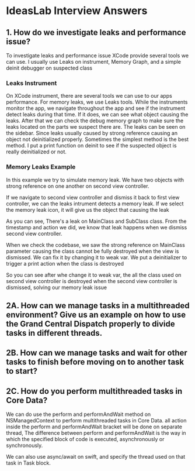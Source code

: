# IdeasLab Interview Answers

## 1. How do we investigate leaks and performance issue?
To investigate leaks and performance issue XCode provide several tools we can use. I usually use Leaks on instrument, Memory Graph, and a simple deinit debugger on suspected class
### Leaks Instrument
On XCode instrument, there are several tools we can use to our apps performance. For memory leaks, we use Leaks tools. While the instruments monitor the app, we navigate throughout the app and see if the instrument detect leaks during that time. If it does, we can see what object causing the leaks.
After that we can check the debug memory graph to make sure the leaks located on the parts we suspect there are. The leaks can be seen on the sidebar.
Since leaks usually caused by strong reference causing an object not deinitialized properly. Sometimes the simplest method is the best method. I put a print function on deinit to see if the suspected object is really deinitialized or not.

### Memory Leaks Example
In this example we try to simulate memory leak. We have two objects with strong reference on one another on second view controller. 

If we navigate to second view controller and dismiss it back to first view controller, we can the leaks intrument detects a memory leak. If we select the memory leak icon, it will give us the object that causing the leak

As you can see, There's a leak on MainClass and SubClass class. From the timestamp and action we did, we know that leak happens when we dismiss second view controller.

When we check the codebase, we saw the strong reference on MainClass parameter causing the class cannot be fully destroyed when the view is dismissed. We can fix it by changing it to weak var. We put a deinitializer to trigger a print action when the class is destroyed

So you can see after whe change it to weak var, the all the class used on second view controller is destroyed when the second view controller is dismissed, solving our memory leak issue

## 2A. How can we manage tasks in a multithreaded environment? Give us an example on how to use the Grand Central Dispatch properly to divide tasks in different threads.

## 2B. How can we manage tasks and wait for other tasks to finish before moving on to another task to start?

## 2C. How do you perform multithreaded tasks in Core Data?
We can do use the perform and performAndWait method on NSManagedContext to perform multithreaded tasks in Core Data. all action inside the perform and performAndWait bracket will be done on separate thread, The difference between perform and performAndWait is the way in which the specified block of code is executed, asynchronously or synchronously.

We can also use async/await on swift, and specify the thread used on that task in Task block.

